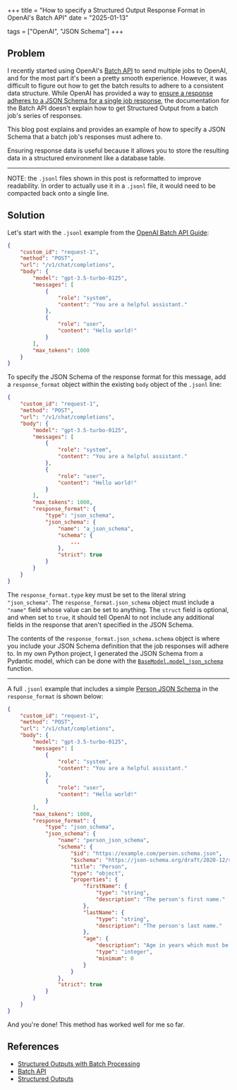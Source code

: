 +++
title = "How to specify a Structured Output Response Format in OpenAI's Batch API"
date = "2025-01-13"

tags = ["OpenAI", "JSON Schema"]
+++

## Problem

I recently started using OpenAI's [Batch API](https://platform.openai.com/docs/guides/batch) to send multiple jobs to OpenAI, and for the most part it's been a pretty smooth experience. However, it was difficult to figure out how to get the batch results to adhere to a consistent data structure. While OpenAI has provided a way to [ensure a response adheres to a JSON Schema for a single job response](https://platform.openai.com/docs/guides/structured-outputs), the documentation for the Batch API doesn't explain how to get Structured Output from a batch job's series of responses.

This blog post explains and provides an example of how to specify a JSON Schema that a batch job's responses must adhere to.

Ensuring response data is useful because it allows you to store the resulting data in a structured environment like a database table.

---

NOTE: the `.jsonl` files shown in this post is reformatted to improve readability. In order to actually use it in a `.jsonl` file, it would need to be compacted back onto a single line.

## Solution


Let's start with the `.jsonl` example from the [OpenAI Batch API Guide](https://platform.openai.com/docs/guides/batch?lang=python#1-preparing-your-batch-file):

```json
{
    "custom_id": "request-1",
    "method": "POST",
    "url": "/v1/chat/completions",
    "body": {
        "model": "gpt-3.5-turbo-0125",
        "messages": [
            {
                "role": "system",
                "content": "You are a helpful assistant."
            },
            {
                "role": "user",
                "content": "Hello world!"
            }
        ],
        "max_tokens": 1000
    }
}
```

To specify the JSON Schema of the response format for this message, add a `response_format` object within the existing `body` object of the `.jsonl` line:

```json
{
    "custom_id": "request-1",
    "method": "POST",
    "url": "/v1/chat/completions",
    "body": {
        "model": "gpt-3.5-turbo-0125",
        "messages": [
            {
                "role": "system",
                "content": "You are a helpful assistant."
            },
            {
                "role": "user",
                "content": "Hello world!"
            }
        ],
        "max_tokens": 1000,
        "response_format": {
            "type": "json_schema",
            "json_schema": {
                "name": "a_json_schema",
                "schema": {
                    ...
                },
                "strict": true
            }
        }
    }
}
```

The `response_format.type` key must be set to the literal string `"json_schema"`. The `response_format.json_schema` object must include a `"name"` field whose value can be set to anything. The `struct` field is optional, and when set to `true`, it should tell OpenAI to not include any additional fields in the response that aren't specified in the JSON Schema.

The contents of the `response_format.json_schema.schema` object is where you include your JSON Schema definition that the job responses will adhere to. In my own Python project, I generated the JSON Schema from a Pydantic model, which can be done with the [`BaseModel.model_json_schema`](https://docs.pydantic.dev/latest/concepts/json_schema/#generating-json-schema) function.

---

A full `.jsonl` example that includes a simple [Person JSON Schema](https://json-schema.org/learn/miscellaneous-examples) in the `response_format` is shown below:

```json
{
    "custom_id": "request-1",
    "method": "POST",
    "url": "/v1/chat/completions",
    "body": {
        "model": "gpt-3.5-turbo-0125",
        "messages": [
            {
                "role": "system",
                "content": "You are a helpful assistant."
            },
            {
                "role": "user",
                "content": "Hello world!"
            }
        ],
        "max_tokens": 1000,
        "response_format": {
            "type": "json_schema",
            "json_schema": {
                "name": "person_json_schema",
                "schema": {
                    "$id": "https://example.com/person.schema.json",
                    "$schema": "https://json-schema.org/draft/2020-12/schema",
                    "title": "Person",
                    "type": "object",
                    "properties": {
                        "firstName": {
                            "type": "string",
                            "description": "The person's first name."
                        },
                        "lastName": {
                            "type": "string",
                            "description": "The person's last name."
                        },
                        "age": {
                            "description": "Age in years which must be equal to or greater than zero.",
                            "type": "integer",
                            "minimum": 0
                        }
                    }
                },
                "strict": true
            }
        }
    }
}
```

And you're done! This method has worked well for me so far.

## References

- [Structured Outputs with Batch Processing](https://community.openai.com/t/structured-outputs-with-batch-processing/911076/4)
- [Batch API](https://platform.openai.com/docs/guides/batch)
- [Structured Outputs](https://platform.openai.com/docs/guides/structured-outputs)
